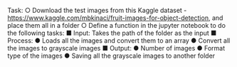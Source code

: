 Task:
○ Download the test images from this Kaggle dataset - https://www.kaggle.com/mbkinaci/fruit-images-for-object-detection, and place them all in a folder
○ Define a function in the jupyter notebook to do the following tasks:
    ■  Input: Takes the path of the folder as the input
    ■ Process:
  ● Loads all the images and convert them to an array
  ● Convert all the images to grayscale images
    ■ Output:
  ● Number of images
  ● Format type of the images
  ● Saving all the grayscale images to another folder
